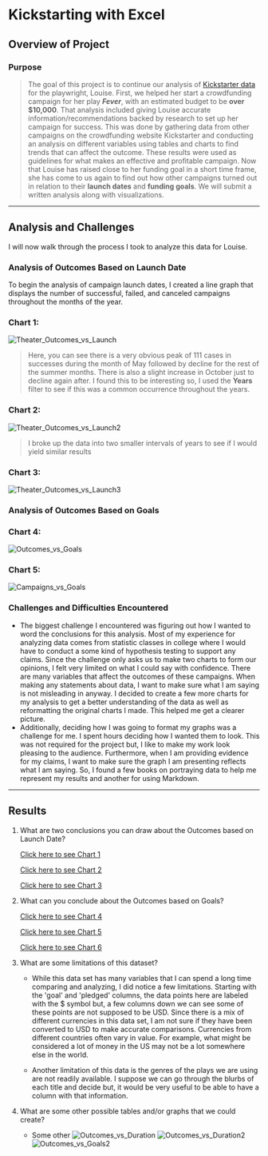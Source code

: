 # **Kickstarting with Excel**

## **Overview of Project**

### **Purpose**
>The goal of this project is to continue our analysis of [Kickstarter data](https://github.com/annaS000/mywork/blob/main/challenges/kickstarter/Kickstarter_Challenge%20copy.xlsx) for the playwright, Louise. First, we helped her start a crowdfunding campaign for her play **_Fever_**, with an estimated budget to be **over $10,000**. That analysis included giving Louise accurate information/recommendations backed by research to set up her campaign for success. This was done by gathering data from other campaigns on the crowdfunding website Kickstarter and conducting an analysis on different variables using tables and charts to find trends that can affect the outcome. These results were used as guidelines for what makes an effective and profitable campaign.
Now that Louise has raised close to her funding goal in a short time frame, she has come to us again to find out how other campaigns turned out in relation to their **launch dates** and **funding goals**. We will submit a written analysis along with visualizations.

---

## **Analysis and Challenges**
I will now walk through the process I took to analyze this data for Louise.

### **Analysis of Outcomes Based on Launch Date**
To begin the analysis of campaign launch dates, I created a line graph that displays the number of successful, failed, and canceled campaigns throughout the months of the year.

### Chart 1:
![Theater_Outcomes_vs_Launch](https://raw.githubusercontent.com/annaS000/mywork/main/challenges/kickstarter/resources/Theater_Outcome_vs_Launch.png)

 >Here, you can see there is a very obvious peak of 111 cases in successes during the month of May  followed by decline for the rest of the summer months. There is also a slight increase in October just to decline again after. I found this to be interesting so, I used the **Years** filter to see if this was a common occurrence throughout the years.

### Chart 2:
![Theater_Outcomes_vs_Launch2](https://raw.githubusercontent.com/annaS000/mywork/main/challenges/kickstarter/resources/Theater_Outcome_vs_Launch2.png)

>I broke up the data into two smaller intervals of years to see if I would yield similar results

### Chart 3:

 ![Theater_Outcomes_vs_Launch3](https://raw.githubusercontent.com/annaS000/mywork/main/challenges/kickstarter/resources/Theater_Outcome_vs_Launch3.png)


### **Analysis of Outcomes Based on Goals**

### Chart 4:
![Outcomes_vs_Goals](https://raw.githubusercontent.com/annaS000/mywork/main/challenges/kickstarter/resources/Outcomes_vs_Goals.png)

### Chart 5:
![Campaigns_vs_Goals](https://raw.githubusercontent.com/annaS000/mywork/main/challenges/kickstarter/resources/Campaigns_vs_Goals.png)
### **Challenges and Difficulties Encountered**
* The biggest challenge I encountered was figuring out how I wanted to word the conclusions for this analysis. Most of my experience for analyzing data comes from statistic classes in college where I would have to conduct a some kind of hypothesis testing to support any claims. Since the challenge only asks us to make two charts to form our opinions, I felt very limited on what I could say with confidence. There are many variables that affect the outcomes of these campaigns. When making any statements about data, I want to make sure what I am saying is not misleading in anyway. I decided to create a few more charts for my analysis to get a better understanding of the data as well as reformatting the original charts I made. This helped me get a clearer picture.  
* Additionally, deciding how I was going to format my graphs was a challenge for me. I spent hours deciding how I wanted them to look. This was not required for the project but, I like to make my work look pleasing to the audience. Furthermore, when I am providing evidence for my claims, I want to make sure the graph I am presenting reflects what I am saying. So, I found a few books on portraying data to help me represent my results and another for using Markdown.

---

## **Results**

1. What are two conclusions you can draw about the Outcomes based on Launch Date?

    [Click here to see Chart 1](#chart-1)

    [Click here to see Chart 2](#chart-2)

    [Click here to see Chart 3](#chart-3)

2. What can you conclude about the Outcomes based on Goals?

    [Click here to see Chart 4](#chart-4)

    [Click here to see Chart 5](#chart-5)

    [Click here to see Chart 6](#chart-6)

3. What are some limitations of this dataset? 

    * While this data set has many variables that I can spend a long time comparing and analyzing, I did notice a few limitations. Starting with the 'goal' and 'pledged' columns, the data points here are labeled with the $ symbol but, a few columns down we can see some of these points are not supposed to be USD. Since there is a mix of different currencies in this data set, I am not sure if they have been converted to USD to make accurate comparisons. Currencies from different countries often vary in value. For example, what might be considered a lot of money in the US may not be a lot somewhere else in the world. 

    * Another limitation of this data is the genres of the plays we are using are not readily available. I suppose we can go through the blurbs of each title and decide but, it would be very useful to be able to have a column with that information. 
4. What are some other possible tables and/or graphs that we could create?
    * Some other
![Outcomes_vs_Duration](https://raw.githubusercontent.com/annaS000/mywork/main/challenges/kickstarter/resources/Outcomes_vs_Duration.png)
![Outcomes_vs_Duration2](https://raw.githubusercontent.com/annaS000/mywork/main/challenges/kickstarter/resources/Outcomes_vs_Duration2.png)
![Outcomes_vs_Goals2](https://raw.githubusercontent.com/annaS000/mywork/main/challenges/kickstarter/resources/Outcomes_vs_Goals2.png)




